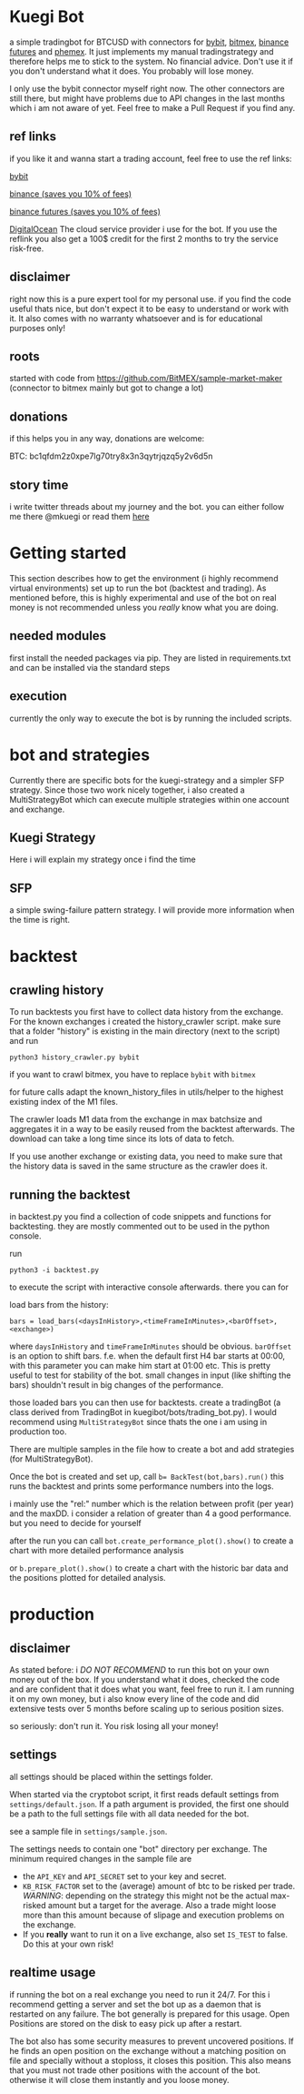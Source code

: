 # Kuegi Bot

a simple tradingbot for BTCUSD with connectors for [bybit](https://bit.ly/2rxuv8l "Bybit Homepage"), [bitmex](https://bit.ly/2G4gSB2 "Bitmex Homepage"), [binance futures](https://www.binance.com/en/futures/ref/kuegi) and [phemex](https://phemex.com/register?referralCode=F6YFL).
It just implements my manual tradingstrategy and therefore helps me to stick to the system. 
No financial advice. Don't use it if you don't understand what it does. You probably will lose money.

I only use the bybit connector myself right now. The other connectors are still there, but might have problems due to API changes in the last months which i am not aware of yet. Feel free to make a Pull Request if you find any.

## ref links

if you like it and wanna start a trading account, feel free to use the ref links:

[bybit](https://www.bybit.com/en/register?affiliate_id=4555&language=en&group_id=0&group_type=1)

[binance (saves you 10% of fees)](https://www.binance.com/en/register?ref=NV9XQ2JE)

[binance futures (saves you 10% of fees)](https://www.binance.com/en/futures/ref/kuegi)

[DigitalOcean](https://m.do.co/c/1767a7ee58ea) The cloud service provider i use for the bot. If you use the reflink you also get a 100$ credit for the first 2 months to try the service risk-free.
## disclaimer

right now this is a pure expert tool for my personal use. if you find the code useful thats nice, but don't expect it to be easy to understand or work with it.
It also comes with no warranty whatsoever and is for educational purposes only!

## roots

started with code from https://github.com/BitMEX/sample-market-maker (connector to bitmex mainly but got to change a lot)

## donations

if this helps you in any way, donations are welcome: 

BTC: bc1qfdm2z0xpe7lg70try8x3n3qytrjqzq5y2v6d5n

## story time

i write twitter threads about my journey and the bot. you can either follow me there @mkuegi or read them [here](docs/aboutCodingABot/readme.md)

# Getting started

This section describes how to get the environment (i highly recommend virtual environments) set up to run the bot (backtest and trading). As mentioned before, this is highly experimental and use of the bot on real money is not recommended unless you *really* know what you are doing.

## needed modules
first install the needed packages via pip. They are listed in requirements.txt and can be installed via the standard steps

## execution

currently the only way to  execute the bot is by running the included scripts. 

# bot and strategies

Currently there are specific bots for the kuegi-strategy and a simpler SFP strategy.
Since those two work nicely together, i also created a MultiStrategyBot which can execute multiple strategies within one account and exchange.

## Kuegi Strategy
Here i will explain my strategy once i find the time

## SFP
a simple swing-failure pattern strategy. I will provide more information when the time is right.

# backtest

## crawling history
To run backtests you first have to collect data history from the exchange.
For the known exchanges i created the history_crawler script. 
make sure that a folder "history" is existing in the main directory (next to the script) and run
```
python3 history_crawler.py bybit
```
if you want to crawl bitmex, you have to replace `bybit` with `bitmex`

for future calls adapt  the known_history_files in utils/helper to the highest existing index of the M1 files.

The crawler loads M1 data from the exchange in max batchsize and aggregates it in a way to be easily reused from the backtest afterwards. The download can take a long time since its lots of data to fetch.

If you use another exchange or existing data, you need to make sure that the history data is saved in the same structure as the crawler does it.

## running the backtest

in backtest.py you find a collection of code snippets and functions for backtesting. they are mostly commented out to be used in the python console.

run
```
python3 -i backtest.py
```
to execute the script with interactive console afterwards. there you can for 

load bars from the history:
```
bars = load_bars(<daysInHistory>,<timeFrameInMinutes>,<barOffset>,<exchange>)
```

where `daysInHistory` and `timeFrameInMinutes` should be obvious.
`barOffset` is an option to shift bars. f.e. when the default first H4 bar starts at 00:00, with this parameter you can make him start at 01:00 etc. 
This is pretty useful to test for stability of the bot. small changes in input (like shifting the bars) shouldn't result in big changes of the performance.

those loaded bars you can then use for backtests. create a tradingBot (a class derived from TradingBot in kuegibot/bots/trading_bot.py). I would recommend using `MultiStrategyBot` since thats the one i am using in production too.

There are multiple samples in the file how to create a bot and add strategies (for MultiStrategyBot).

Once the bot is created and set up, call
```b= BackTest(bot,bars).run()```
this runs the backtest and prints some performance numbers into the logs. 

i mainly use the "rel:" number which is the relation between profit (per year) and the maxDD.
i consider a relation of greater than 4 a good performance. but you need to decide for yourself

after the run you can call
```bot.create_performance_plot().show()```
to create a chart with more detailed performance analysis

or
```b.prepare_plot().show()```
to create a chart with the historic bar data and the positions plotted for detailed analysis.

# production

## disclaimer
As stated before: i *DO NOT RECOMMEND* to run this bot on your own money out of the box. If you understand what it does, checked the code and are confident that it does what you want, feel free to run it.
I am running it on my own money, but i also know every line of the code and did extensive tests over 5 months before scaling up to serious position sizes.

so seriously: don't run it. You risk losing all your money!

## settings
all settings should be placed within the settings folder.

When started via the cryptobot script, it first reads default settings from `settings/default.json`.
If a path argument is provided, the first one should be a path to the full settings file with all data needed for the bot.

see a sample file in `settings/sample.json`. 

The settings needs to contain one "bot" directory per exchange. The minimum required changes in the sample file are 
- the `API_KEY` and `API_SECRET` set to your key and secret.
- `KB_RISK_FACTOR` set to the (average) amount of btc to be risked per trade.
 *WARNING*: depending on the strategy this might not be the actual max-risked amount but a target for the average. Also a trade might loose more than this amount because of slipage and execution problems on the exchange.
- If you **really** want to run it on a live exchange, also set `IS_TEST` to false. Do this at your own risk!

## realtime usage
if running the bot on a real exchange you need to run it 24/7. For this i recommend getting a server and set the bot up as a daemon that is restarted on any failure.
The bot generally is prepared for this usage. Open Positions are stored on the disk to easy pick up after a restart.

The bot also has some security measures to prevent uncovered positions. If he finds an open position on the exchange without a matching position on file and specially without a stoploss,
 it closes this position. This also means that you must not trade other positions with the account of the bot. otherwise it will close them instantly and you loose money.
